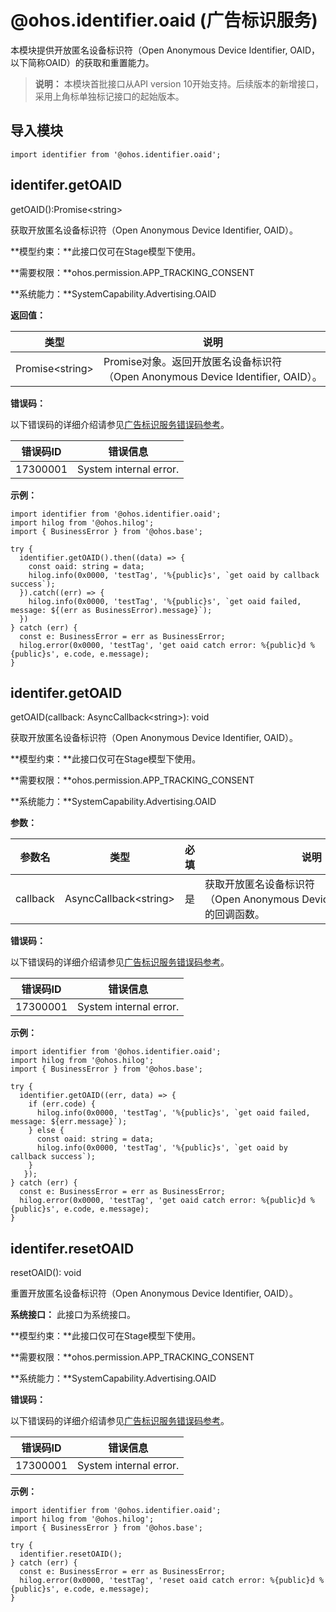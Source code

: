 # @ohos.identifier.oaid (广告标识服务)


本模块提供开放匿名设备标识符（Open Anonymous Device Identifier, OAID，以下简称OAID）的获取和重置能力。


> **说明：**
> 本模块首批接口从API version 10开始支持。后续版本的新增接口，采用上角标单独标记接口的起始版本。


## 导入模块

```
import identifier from '@ohos.identifier.oaid';
```


## identifer.getOAID

getOAID():Promise&lt;string&gt;

获取开放匿名设备标识符（Open Anonymous Device Identifier, OAID）。

**模型约束：**此接口仅可在Stage模型下使用。

**需要权限：**ohos.permission.APP_TRACKING_CONSENT

**系统能力：**SystemCapability.Advertising.OAID

**返回值：**

| 类型 | 说明 | 
| -------- | -------- |
| Promise&lt;string&gt; | Promise对象。返回开放匿名设备标识符（Open&nbsp;Anonymous&nbsp;Device&nbsp;Identifier,&nbsp;OAID）。 | 

**错误码：**

以下错误码的详细介绍请参见[广告标识服务错误码参考](../errorcodes/errorcode-oaid.md)。

| 错误码ID | 错误信息 | 
| -------- | -------- |
| 17300001 | System&nbsp;internal&nbsp;error. | 

**示例：**
```
import identifier from '@ohos.identifier.oaid';
import hilog from '@ohos.hilog'; 
import { BusinessError } from '@ohos.base';
 
try {  
  identifier.getOAID().then((data) => {
    const oaid: string = data;
    hilog.info(0x0000, 'testTag', '%{public}s', `get oaid by callback success`);
  }).catch((err) => {
    hilog.info(0x0000, 'testTag', '%{public}s', `get oaid failed, message: ${(err as BusinessError).message}`);
  })
} catch (err) {
  const e: BusinessError = err as BusinessError;
  hilog.error(0x0000, 'testTag', 'get oaid catch error: %{public}d %{public}s', e.code, e.message);
}
```


## identifer.getOAID

getOAID(callback: AsyncCallback&lt;string&gt;): void

获取开放匿名设备标识符（Open Anonymous Device Identifier, OAID）。

**模型约束：**此接口仅可在Stage模型下使用。

**需要权限：**ohos.permission.APP_TRACKING_CONSENT

**系统能力：**SystemCapability.Advertising.OAID

**参数：**


| **参数**名 | **类型** | 必填 | 说明 | 
| -------- | -------- | -------- | -------- |
| callback | AsyncCallback&lt;string&gt; | 是 | 获取开放匿名设备标识符（Open&nbsp;Anonymous&nbsp;Device&nbsp;Identifier,&nbsp;OAID）的回调函数。 | 


**错误码：**


以下错误码的详细介绍请参见[广告标识服务错误码参考](../errorcodes/errorcode-oaid.md)。


| 错误码ID | 错误信息 | 
| -------- | -------- |
| 17300001 | System&nbsp;internal&nbsp;error. | 


**示例：**
```
import identifier from '@ohos.identifier.oaid';
import hilog from '@ohos.hilog'; 
import { BusinessError } from '@ohos.base';
 
try {
  identifier.getOAID((err, data) => {
    if (err.code) {
      hilog.info(0x0000, 'testTag', '%{public}s', `get oaid failed, message: ${err.message}`);
    } else {
      const oaid: string = data;
      hilog.info(0x0000, 'testTag', '%{public}s', `get oaid by callback success`);
    }
   });
} catch (err) {
  const e: BusinessError = err as BusinessError;
  hilog.error(0x0000, 'testTag', 'get oaid catch error: %{public}d %{public}s', e.code, e.message);
}
```


## identifer.resetOAID

resetOAID(): void

重置开放匿名设备标识符（Open Anonymous Device Identifier, OAID）。

**系统接口：** 此接口为系统接口。

**模型约束：**此接口仅可在Stage模型下使用。

**需要权限：**ohos.permission.APP_TRACKING_CONSENT

**系统能力：**SystemCapability.Advertising.OAID

**错误码：**

以下错误码的详细介绍请参见[广告标识服务错误码参考](../errorcodes/errorcode-oaid.md)。

| 错误码ID | 错误信息 | 
| -------- | -------- |
| 17300001 | System&nbsp;internal&nbsp;error. | 

**示例：**
```
import identifier from '@ohos.identifier.oaid';
import hilog from '@ohos.hilog'; 
import { BusinessError } from '@ohos.base';

try {
  identifier.resetOAID();
} catch (err) {
  const e: BusinessError = err as BusinessError;
  hilog.error(0x0000, 'testTag', 'reset oaid catch error: %{public}d %{public}s', e.code, e.message);
}
```
